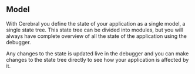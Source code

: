## Model
With Cerebral you define the state of your application as a single model, a single state tree. This state tree can be divided into modules, but you will always have complete overview of all the state of the application using the debugger.

Any changes to the state is updated live in the debugger and you can make changes to the state tree directly to see how your application is affected by it.
